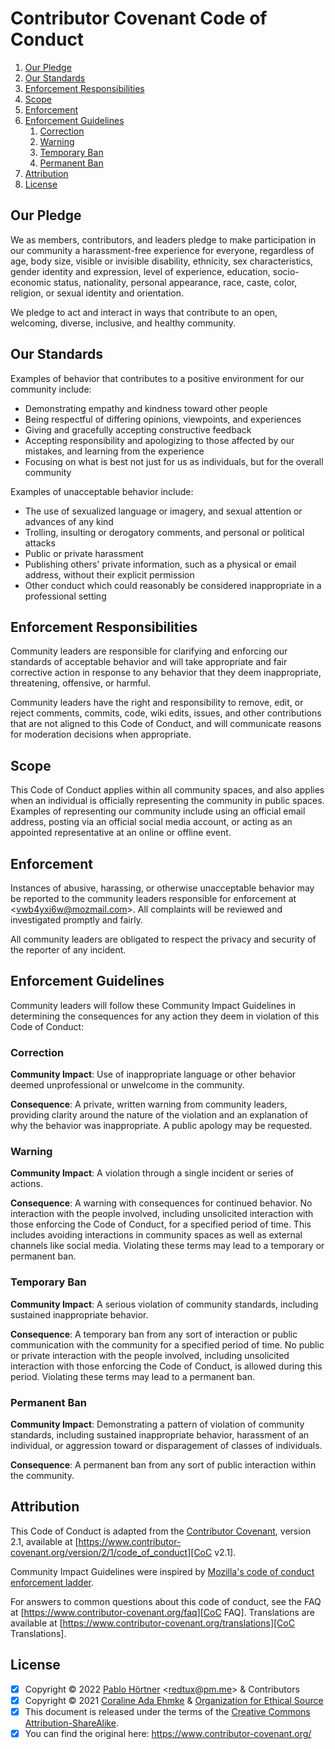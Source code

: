 <!--
  SPDX-FileCopyrightText:   2023 Pablo Hörtner, Coraline Ada Ehmke et al.
  SPDX-License-Identifier:  CC-BY-SA-4.0
  https://spdx.org/licenses/CC-BY-SA-4.0

  Copyright © 2023 by Pablo Hörtner <redtux@pm.me> & Contributors
  Copyright © 2021 by Coraline Ada Ehmke & Organization for Ethical Source
  You can find the original here: https://www.contributor-covenant.org/
  Attribution required if you use this markdown file for your projects.
-->

# Contributor Covenant Code of Conduct

1. [Our Pledge](#our-pledge)
2. [Our Standards](#our-standards)
3. [Enforcement Responsibilities](#enforcement-responsibilities)
4. [Scope](#scope)
5. [Enforcement](#enforcement)
6. [Enforcement Guidelines](#enforcement-guidelines)
    1. [Correction](#correction)
    2. [Warning](#warning)
    3. [Temporary Ban](#temporary-ban)
    4. [Permanent Ban](#permanent-ban)
7. [Attribution](#attribution)
8. [License](#license)

## Our Pledge

We as members, contributors, and leaders pledge to make participation in our
community a harassment-free experience for everyone, regardless of age, body
size, visible or invisible disability, ethnicity, sex characteristics, gender
identity and expression, level of experience, education, socio-economic status,
nationality, personal appearance, race, caste, color, religion, or sexual
identity and orientation.

We pledge to act and interact in ways that contribute to an open, welcoming,
diverse, inclusive, and healthy community.

## Our Standards

Examples of behavior that contributes to a positive environment for our
community include:

- Demonstrating empathy and kindness toward other people
- Being respectful of differing opinions, viewpoints, and experiences
- Giving and gracefully accepting constructive feedback
- Accepting responsibility and apologizing to those affected by our mistakes,
  and learning from the experience
- Focusing on what is best not just for us as individuals, but for the
  overall community

Examples of unacceptable behavior include:

- The use of sexualized language or imagery, and sexual attention or
  advances of any kind
- Trolling, insulting or derogatory comments, and personal or political attacks
- Public or private harassment
- Publishing others' private information, such as a physical or email
  address, without their explicit permission
- Other conduct which could reasonably be considered inappropriate in a
  professional setting

## Enforcement Responsibilities

Community leaders are responsible for clarifying and enforcing our standards of
acceptable behavior and will take appropriate and fair corrective action in
response to any behavior that they deem inappropriate, threatening, offensive,
or harmful.

Community leaders have the right and responsibility to remove, edit, or reject
comments, commits, code, wiki edits, issues, and other contributions that are
not aligned to this Code of Conduct, and will communicate reasons for moderation
decisions when appropriate.

## Scope

This Code of Conduct applies within all community spaces, and also applies when
an individual is officially representing the community in public spaces.
Examples of representing our community include using an official email address,
posting via an official social media account, or acting as an appointed
representative at an online or offline event.

## Enforcement

Instances of abusive, harassing, or otherwise unacceptable behavior may be
reported to the community leaders responsible for enforcement at
<<vwb4yxi6w@mozmail.com>>.
All complaints will be reviewed and investigated promptly and fairly.

All community leaders are obligated to respect the privacy and security of the
reporter of any incident.

## Enforcement Guidelines

Community leaders will follow these Community Impact Guidelines in determining
the consequences for any action they deem in violation of this Code of Conduct:

### Correction

**Community Impact**: Use of inappropriate language or other behavior deemed
unprofessional or unwelcome in the community.

**Consequence**: A private, written warning from community leaders, providing
clarity around the nature of the violation and an explanation of why the
behavior was inappropriate. A public apology may be requested.

### Warning

**Community Impact**: A violation through a single incident or series
of actions.

**Consequence**: A warning with consequences for continued behavior. No
interaction with the people involved, including unsolicited interaction with
those enforcing the Code of Conduct, for a specified period of time. This
includes avoiding interactions in community spaces as well as external channels
like social media. Violating these terms may lead to a temporary or
permanent ban.

### Temporary Ban

**Community Impact**: A serious violation of community standards, including
sustained inappropriate behavior.

**Consequence**: A temporary ban from any sort of interaction or public
communication with the community for a specified period of time. No public or
private interaction with the people involved, including unsolicited interaction
with those enforcing the Code of Conduct, is allowed during this period.
Violating these terms may lead to a permanent ban.

### Permanent Ban

**Community Impact**: Demonstrating a pattern of violation of community
standards, including sustained inappropriate behavior,  harassment of an
individual, or aggression toward or disparagement of classes of individuals.

**Consequence**: A permanent ban from any sort of public interaction within
the community.

## Attribution

This Code of Conduct is adapted from the [Contributor Covenant][CoC Website],
version 2.1, available at
[https://www.contributor-covenant.org/version/2/1/code_of_conduct][CoC v2.1].

Community Impact Guidelines were inspired by
[Mozilla's code of conduct enforcement ladder][Mozilla CoC].

For answers to common questions about this code of conduct, see the FAQ at
[https://www.contributor-covenant.org/faq][CoC FAQ]. Translations are available
at [https://www.contributor-covenant.org/translations][CoC Translations].

## License

- [x] Copyright © 2022 [Pablo Hörtner] <<redtux@pm.me>> & Contributors
- [x] Copyright © 2021 [Coraline Ada Ehmke] & [Organization for Ethical Source]
- [x] This document is released under the terms of the
  [Creative Commons Attribution-ShareAlike][CC-BY-SA-4.0].
- [x] You can find the original here: <https://www.contributor-covenant.org/>

<!-- References -->
[CoC Website]: https://www.contributor-covenant.org/ "CoC Website"
[CoC v2.1]: https://www.contributor-covenant.org/version/2/1/code_of_conduct
[Mozilla CoC]: https://github.com/mozilla/diversity "Mozilla CoC"
[CoC FAQ]: https://www.contributor-covenant.org/faq "CoC FAQ"
[CoC Translations]: https://www.contributor-covenant.org/translations
[Pablo Hörtner]: https://redtux.github.io/ "redtux on github"
[Coraline Ada Ehmke]: https://where.coraline.codes/
[Organization for Ethical Source]: https://ethicalsource.dev/
[CC-BY-SA-4.0]: https://spdx.org/licenses/CC-BY-SA-4.0 "CC BY-SA 4.0"
